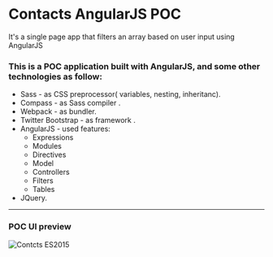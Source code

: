 # Contacts AngularJS POC

It's a single page app that filters an array based on user input using AngularJS


### This is a POC application built with AngularJS, and some other technologies as follow:
 
* Sass - as CSS preprocessor( variables, nesting, inheritanc).
* Compass - as Sass compiler .
* Webpack - as bundler.
* Twitter Bootstrap - as framework .
* AngularJS - used features: 
  + Expressions
  + Modules
  + Directives
  + Model
  + Controllers
  + Filters
  + Tables
* JQuery.

---

### POC UI preview

![Contcts ES2015](https://i.imgur.com/dZoxR4Y.png)

